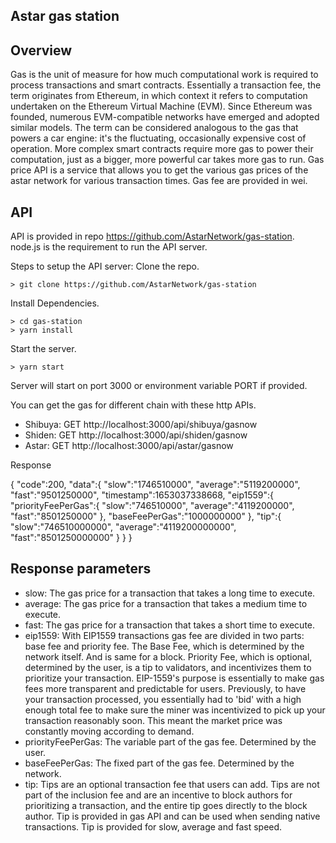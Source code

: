## Astar gas station

## Overview
Gas is the unit of measure for how much computational work is required to process transactions and smart contracts. Essentially a transaction fee, the term originates from Ethereum, in which context it refers to computation undertaken on the Ethereum Virtual Machine (EVM). Since Ethereum was founded, numerous EVM-compatible networks have emerged and adopted similar models.
The term can be considered analogous to the gas that powers a car engine: it's the fluctuating, occasionally expensive cost of operation. More complex smart contracts require more gas to power their computation, just as a bigger, more powerful car takes more gas to run.
Gas price API is a service that allows you to get the various gas prices of the astar network for various transaction times. Gas fee are provided in wei.

## API
API is provided in repo https://github.com/AstarNetwork/gas-station. node.js is the requirement to run the API server.

Steps to setup the API server:
Clone the repo.
```
> git clone https://github.com/AstarNetwork/gas-station
```
Install Dependencies.
```
> cd gas-station
> yarn install
```
Start the server.
```
> yarn start
```
Server will start on port 3000 or environment variable PORT if provided.

You can get the gas for different chain with these http APIs.

- Shibuya: GET http://localhost:3000/api/shibuya/gasnow
- Shiden: GET http://localhost:3000/api/shiden/gasnow
- Astar: GET http://localhost:3000/api/astar/gasnow

Response

{
    "code":200,
    "data":{
        "slow":"1746510000",
        "average":"5119200000",
        "fast":"9501250000",
        "timestamp":1653037338668,
        "eip1559":{
            "priorityFeePerGas":{
                "slow":"746510000",
                "average":"4119200000",
                "fast":"8501250000"
            },
            "baseFeePerGas":"1000000000"
        },
        "tip":{
            "slow":"746510000000",
            "average":"4119200000000",
            "fast":"8501250000000"
        }
    }
}

## Response parameters

- slow: The gas price for a transaction that takes a long time to execute.
- average: The gas price for a transaction that takes a medium time to execute.
- fast: The gas price for a transaction that takes a short time to execute.
- eip1559: With EIP1559 transactions gas fee are divided in two parts: base fee and priority fee.
The Base Fee, which is determined by the network itself. And is same for a block. Priority Fee, which is optional, determined by the user, is a tip to validators, and incentivizes them to prioritize your transaction.
EIP-1559's purpose is essentially to make gas fees more transparent and predictable for users. Previously, to have your transaction processed, you essentially had to 'bid' with a high enough total fee to make sure the miner was incentivized to pick up your transaction reasonably soon. This meant the market price was constantly moving according to demand.
- priorityFeePerGas: The variable part of the gas fee. Determined by the user.
- baseFeePerGas: The fixed part of the gas fee. Determined by the network.
- tip: Tips are an optional transaction fee that users can add. Tips are not part of the inclusion fee and are an incentive to block authors for prioritizing a transaction, and the entire tip goes directly to the block author. Tip is provided in gas API and can be used when sending native transactions. Tip is provided for slow, average and fast speed.

